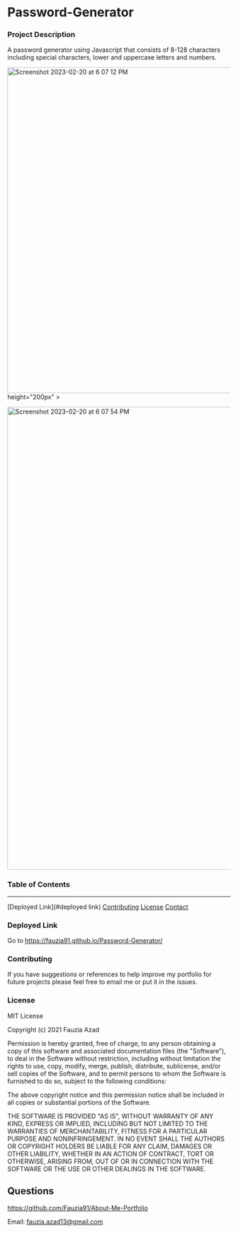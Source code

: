 # Password-Generator

### Project Description

A password generator using Javascript that consists of 8-128 characters including special characters, lower and uppercase letters and numbers.

<img width="735" alt="Screenshot 2023-02-20 at 6 07 12 PM" src="https://user-images.githubusercontent.com/123041731/220210986-e12cf61c-d3aa-4df2-a21a-672d4b4e1784.png"> height="200px" > 

<img width="1044" alt="Screenshot 2023-02-20 at 6 07 54 PM" src="https://user-images.githubusercontent.com/123041731/220211427-3b4628b0-2526-4e0e-999e-24d6edff751d.png">
    

### Table of Contents
***

[Deployed Link](#deployed link)
[Contributing](#contributing)
[License](#license)
[Contact](#contact) 

### Deployed Link

Go to https://fauzia91.github.io/Password-Generator/


### Contributing

If you have suggestions or references to help improve my portfolio for future projects please feel free to email me or put it in the issues.  

### License

MIT License

Copyright (c) 2021 Fauzia Azad

Permission is hereby granted, free of charge, to any person obtaining a copy
of this software and associated documentation files (the "Software"), to deal
in the Software without restriction, including without limitation the rights
to use, copy, modify, merge, publish, distribute, sublicense, and/or sell
copies of the Software, and to permit persons to whom the Software is
furnished to do so, subject to the following conditions:

The above copyright notice and this permission notice shall be included in all
copies or substantial portions of the Software.

THE SOFTWARE IS PROVIDED "AS IS", WITHOUT WARRANTY OF ANY KIND, EXPRESS OR
IMPLIED, INCLUDING BUT NOT LIMITED TO THE WARRANTIES OF MERCHANTABILITY,
FITNESS FOR A PARTICULAR PURPOSE AND NONINFRINGEMENT. IN NO EVENT SHALL THE
AUTHORS OR COPYRIGHT HOLDERS BE LIABLE FOR ANY CLAIM, DAMAGES OR OTHER
LIABILITY, WHETHER IN AN ACTION OF CONTRACT, TORT OR OTHERWISE, ARISING FROM,
OUT OF OR IN CONNECTION WITH THE SOFTWARE OR THE USE OR OTHER DEALINGS IN THE
SOFTWARE.

## Questions

https://github.com/Fauzia91/About-Me-Portfolio

Email: fauzia.azad13@gmail.com
